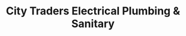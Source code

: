 ---
title: "City Traders Electrical Plumbing & Sanitary"
url: /pandalam/city-traders-electrical-plumbing-and-sanitary/
shop: electrical
---